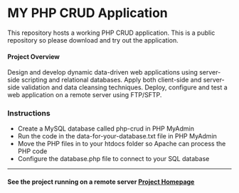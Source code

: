 # MY PHP CRUD Application

This repository hosts a working PHP CRUD application. This is a public repository so please download and try out the application.

#### Project Overview
Design and develop dynamic data-driven web applications using server-side scripting and relational databases. Apply both client-side and server-side validation and data cleansing techniques. Deploy, configure and test a web application on a remote server using FTP/SFTP.

### Instructions
* Create a MySQL database called php-crud in PHP MyAdmin
* Run the code in the data-for-your-database.txt file in PHP MyAdmin
* Move the PHP files in to your htdocs folder so Apache can process the PHP code
* Configure the database.php file to connect to your SQL database

***

#### See the project running on a remote server [Project Homepage]()

